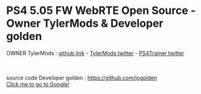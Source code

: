# PS4 5.05 FW WebRTE Open Source - Owner TylerMods & Developer golden
OWNER TylerMods : [github link](https://github.com/TylerMods) - [TylerMods twitter](https://twitter.com/TylerMods) - [PS4Trainer twitter](https://twitter.com/PS4Trainer)


<br><br>
 source code Developer golden : https://github.com/jogolden
 <br>
 [Click me to go to Google!](https://www.google.com)
